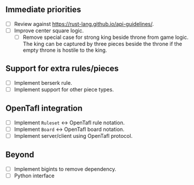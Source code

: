 ## Immediate priorities

- [ ] Review against https://rust-lang.github.io/api-guidelines/.
- [ ] Improve center square logic.
  - [ ] Remove special case for strong king beside throne from game logic. The king can be captured by three pieces
    beside the throne if the empty throne is hostile to the king.

## Support for extra rules/pieces

- [ ] Implement berserk rule.
- [ ] Implement support for other piece types.

## OpenTafl integration

- [ ] Implement `Ruleset` <-> OpenTafl rule notation.
- [ ] Implement `Board` <-> OpenTafl board notation.
- [ ] Implement server/client using OpenTafl protocol.

## Beyond

- [ ] Implement bigints to remove dependency.
- [ ] Python interface